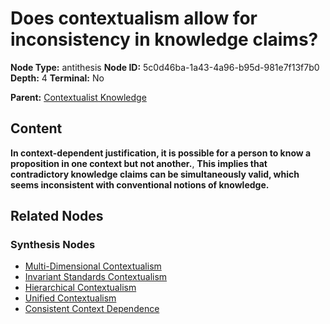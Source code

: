 # Does contextualism allow for inconsistency in knowledge claims?

**Node Type:** antithesis
**Node ID:** 5c0d46ba-1a43-4a96-b95d-981e7f13f7b0
**Depth:** 4
**Terminal:** No

**Parent:** [Contextualist Knowledge](contextualist-knowledge-synthesis-3a917ee3-a255-4014-98b5-7163fe11f3d9.md)

## Content

**In context-dependent justification, it is possible for a person to know a proposition in one context but not another.**, **This implies that contradictory knowledge claims can be simultaneously valid, which seems inconsistent with conventional notions of knowledge.**

## Related Nodes

### Synthesis Nodes

- [Multi-Dimensional Contextualism](multi-dimensional-contextualism-synthesis-ac1fc8ec-aa80-4cd5-9d7d-346ba8ec723c.md)
- [Invariant Standards Contextualism](invariant-standards-contextualism-synthesis-5d40856c-9376-42fb-a8ab-c37f73d0fe28.md)
- [Hierarchical Contextualism](hierarchical-contextualism-synthesis-d8fc0a65-a8d3-42e8-9f12-6fc81e480662.md)
- [Unified Contextualism](unified-contextualism-synthesis-08138d8b-e3c9-4f6b-963e-d056d38de887.md)
- [Consistent Context Dependence](consistent-context-dependence-synthesis-d8a41e29-24c8-420f-bb5d-28cc52bfeab5.md)
